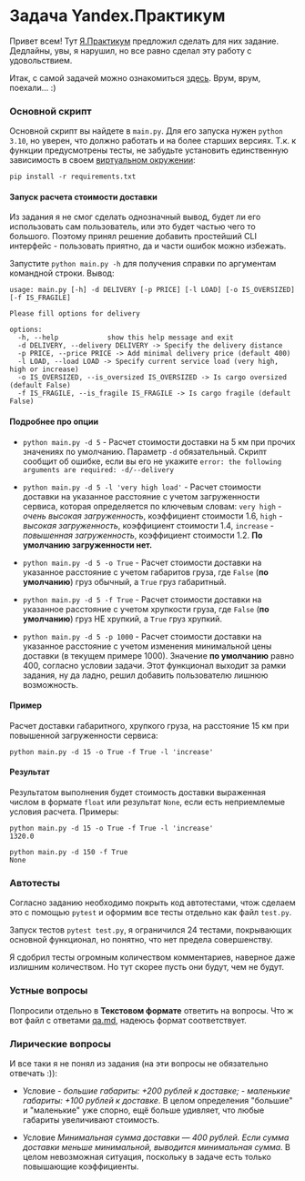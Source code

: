 # Задача Yandex.Практикум

Привет всем! Тут [Я.Практикум](https://practicum.yandex.ru/) предложил сделать для них задание. Дедлайны, увы, я 
нарушил, но все равно сделал эту работу с удовольствием.

Итак, с самой задачей можно ознакомиться [здесь](https://praktikum.notion.site/Python-e18fc98b4a004a34b27232c461a48cce).
Врум, врум, поехали... :)

### Основной скрипт
Основной скрипт вы найдете в `main.py`. Для его запуска нужен `python 3.10`, но уверен, что
должно работать и на более старших версиях.
Т.к. к функции предусмотрены тесты, не забудьте установить единственную зависимость в 
своем [виртуальном окружении](https://pythonchik.ru/okruzhenie-i-pakety/virtualnoe-okruzhenie-python-venv):
```commandline
pip install -r requirements.txt
```

#### Запуск расчета стоимости доставки
Из задания я не смог сделать однозначный вывод, будет ли его использовать сам пользователь, или это будет частью 
чего то большого. Поэтому принял решение добавить простейший CLI интерфейс - пользовать приятно, 
да и части ошибок можно избежать.

Запустите `python main.py -h` для получения справки по аргументам командной строки. Вывод: 
```text
usage: main.py [-h] -d DELIVERY [-p PRICE] [-l LOAD] [-o IS_OVERSIZED] [-f IS_FRAGILE]

Please fill options for delivery

options:
  -h, --help            show this help message and exit
  -d DELIVERY, --delivery DELIVERY -> Specify the delivery distance
  -p PRICE, --price PRICE -> Add minimal delivery price (default 400)
  -l LOAD, --load LOAD -> Specify current service load (very high, high or increase)
  -o IS_OVERSIZED, --is_oversized IS_OVERSIZED -> Is cargo oversized (default False)
  -f IS_FRAGILE, --is_fragile IS_FRAGILE -> Is cargo fragile (default False)
```

#### Подробнее про опции

- `python main.py -d 5` - Расчет стоимости доставки на 5 км при прочих значениях по умолчанию.
Параметр `-d` обязательный. 
Скрипт сообщит об ошибке, если вы его не укажите `error: the following arguments are required: -d/--delivery`


- `python main.py -d 5 -l 'very high load'` - Расчет стоимости доставки на указанное расстояние с учетом 
загруженности сервиса, которая определяется по ключевым словам: `very high` - *очень высокая загруженность*,
коэффициент стоимости 1.6, `high` - *высокая загруженность*, коэффициент стоимости 1.4, 
`increase` - *повышенная загруженность*, коэффициент стоимости 1.2. **По умолчанию загруженности нет.**


- `python main.py -d 5 -o True` - Расчет стоимости доставки на указанное расстояние с учетом 
габаритов груза, где `False` (**по умолчанию**) груз обычный, а `True` груз габаритный.


- `python main.py -d 5 -f True` - Расчет стоимости доставки на указанное расстояние с учетом 
хрупкости груза, где `False` (**по умолчанию**) груз НЕ хрупкий, а `True` груз хрупкий.


- `python main.py -d 5 -p 1000` - Расчет стоимости доставки на указанное расстояние с учетом 
изменения минимальной цены доставки (в текущем примере 1000). Значение **по умолчанию** равно 400, согласно 
условии задачи. Этот функционал выходит за рамки задания, ну да ладно, решил добавить пользователю лишнюю возможность.

#### Пример

Расчет доставки габаритного, хрупкого груза, на расстояние 15 км при повышенной загруженности сервиса:

`python main.py -d 15 -o True -f True -l 'increase'`

#### Результат
Результатом выполнения будет стоимость доставки выраженная числом в формате `float` или результат `None`, если
есть неприемлемые условия расчета. Примеры:
```commandline
python main.py -d 15 -o True -f True -l 'increase'
1320.0
```
```commandline
python main.py -d 150 -f True
None
```

### Автотесты
Согласно заданию необходимо покрыть код автотестами, чтож сделаем это с помощью `pytest` и оформим все тесты отдельно 
как файл `test.py`.

Запуск тестов `pytest test.py`, я ограничился 24 тестами, покрывающих основной функционал, 
но понятно, что нет предела совершенству.

Я сдобрил тесты огромным количеством комментариев, наверное даже излишним количеством. 
Но тут скорее пусть они будут, чем не будут.

### Устные вопросы
Попросили отдельно в **Текстовом формате** ответить на вопросы. Что ж вот файл с ответами [qa.md](qa.md),
надеюсь формат соответствует.

### Лирические вопросы
И все таки я не понял из задания (на эти вопросы не обязательно отвечать :)):
- Условие *- большие габариты: +200 рублей к доставке; - маленькие габариты: +100 рублей к доставке*.
В целом определения "большие" и "маленькие" уже спорно, ещё больше удивляет, что любые габариты увеличивают стоимость.

- Условие *Минимальная сумма доставки — 400 рублей. Если сумма доставки меньше минимальной,
выводится минимальная сумма.* В целом невозможная ситуация, поскольку в задаче есть только повышающие коэффициенты.